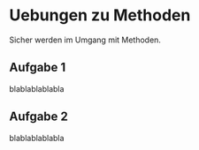 # Uebungen zu Methoden
Sicher werden im Umgang mit Methoden.

## Aufgabe 1
blablablablabla

## Aufgabe 2
blablablablabla

